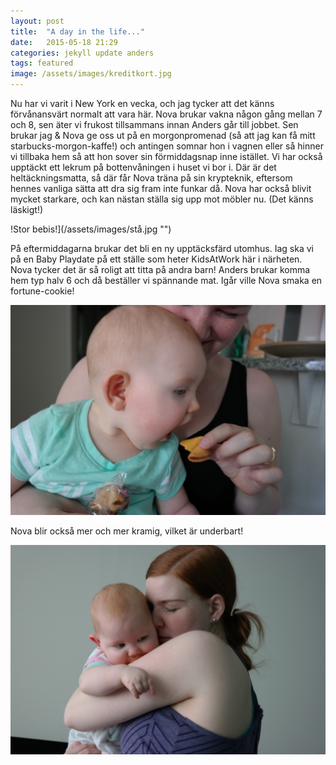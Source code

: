 ```yaml
---
layout: post
title:  "A day in the life..."
date:   2015-05-18 21:29
categories: jekyll update anders
tags: featured
image: /assets/images/kreditkort.jpg
---
```

Nu har vi varit i New York en vecka, och jag tycker att det känns förvånansvärt normalt att vara här. Nova brukar vakna någon gång mellan 7 och 8, sen äter vi frukost tillsammans innan Anders går till jobbet. Sen brukar jag & Nova ge oss ut på en morgonpromenad (så att jag kan få mitt starbucks-morgon-kaffe!) och antingen somnar hon i vagnen eller så hinner vi tillbaka hem så att hon sover sin förmiddagsnap inne istället. Vi har också upptäckt ett lekrum på bottenvåningen i huset vi bor i. Där är det heltäckningsmatta, så där får Nova träna på sin krypteknik, eftersom hennes vanliga sätta att dra sig fram inte funkar då. Nova har också blivit mycket starkare, och kan nästan ställa sig upp mot möbler nu. (Det känns läskigt!) 

!Stor bebis!](/assets/images/stå.jpg "")

På eftermiddagarna brukar det bli en ny upptäcksfärd utomhus. Iag ska vi på en Baby Playdate på ett ställe som heter KidsAtWork här i närheten. Nova tycker det är så roligt att titta på andra barn! Anders brukar komma hem typ halv 6 och då beställer vi spännande mat. Igår ville Nova smaka en fortune-cookie!

![Fniss](/assets/images/fortunecookie.jpg "")

Nova blir också mer och mer kramig, vilket är underbart!

![Gos!](/assets/images/gos.jpg "")

